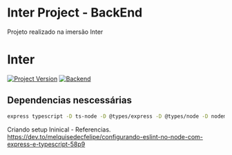 # Inter Project - BackEnd

Projeto realizado na imersão Inter

# Inter

[![Project Version][version-image]][version-url]
[![Backend][backend-image]][backend-url]

## Dependencias nescessárias

```sh
express typescript -D ts-node -D @types/express -D @types/node -D nodemon -D
```

Criando setup Ininical - Referencias.
<https://dev.to/melquisedecfelipe/configurando-eslint-no-node-com-express-e-typescript-58p9>

[version-image]: https://img.shields.io/badge/Version-1.0.0-brightgreen?style=for-the-badge&logo=appveyor
[version-url]: https://img.shields.io/badge/version-1.0.0-green
[backend-image]: https://img.shields.io/badge/Backend-Java%208-important?style=for-the-badge
[backend-url]: https://img.shields.io/badge/Backend-Java%208-important?style=for-the-badge
